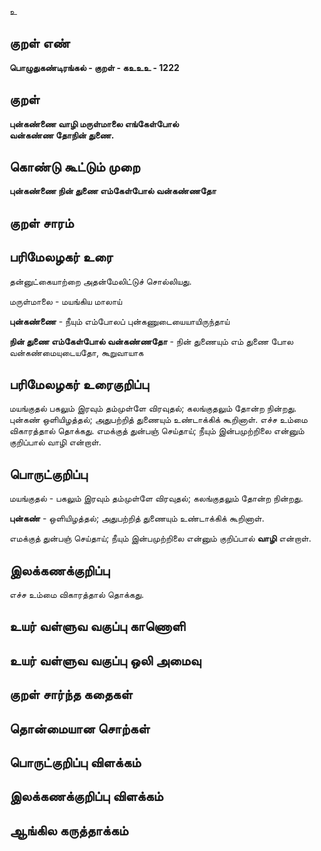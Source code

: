உ

## குறள் எண் 

**பொழுதுகண்டிரங்கல் - குறள் - கஉஉஉ - 1222**

## குறள் 

**புன்கண்ணை வாழி மருள்மாலை எங்கேள்போல்  
வன்கண்ண தோநின் துணை.**

## கொண்டு கூட்டும் முறை

**புன்கண்ணை நின் துணை எம்கேள்போல் வன்கண்ணதோ** 

## குறள் சாரம் 


## பரிமேலழகர் உரை

தன்னுட்கையாற்றை அதன்மேலிட்டுச் சொல்லியது. 

மருள்மாலை - மயங்கிய மாலாய் 

**புன்கண்ணை** - நீயும் எம்போலப் புன்கணுடையையாயிருந்தாய் 

**நின் துணை எம்கேள்போல் வன்கண்ணதோ** - நின் துணையும் எம் துணை போல வன்கண்மையுடையதோ, கூறுவாயாக

## பரிமேலழகர் உரைகுறிப்பு   

மயங்குதல் பகலும் இரவும் தம்முள்ளே விரவுதல்; கலங்குதலும் தோன்ற நின்றது. புன்கண் ஒளியிழத்தல்; அதுபற்றித் துணையும் உண்டாக்கிக் கூறினாள். எச்ச உம்மை விகாரத்தால் தொக்கது. எமக்குத் துன்பஞ் செய்தாய்; நீயும் இன்பமுற்றிலை என்னும் குறிப்பால் வாழி என்றாள்.

## பொருட்குறிப்பு 

மயங்குதல் - பகலும் இரவும் தம்முள்ளே விரவுதல்; கலங்குதலும் தோன்ற நின்றது. 

**புன்கண்** - ஒளியிழத்தல்; அதுபற்றித் துணையும் உண்டாக்கிக் கூறினாள்.

எமக்குத் துன்பஞ் செய்தாய்; நீயும் இன்பமுற்றிலை என்னும் குறிப்பால் **வாழி** என்றாள்.

## இலக்கணக்குறிப்பு  

எச்ச உம்மை விகாரத்தால் தொக்கது.

## உயர் வள்ளுவ வகுப்பு காணொளி


## உயர் வள்ளுவ வகுப்பு ஒலி அமைவு 

 
## குறள் சார்ந்த கதைகள் 


## தொன்மையான சொற்கள்


## பொருட்குறிப்பு விளக்கம்


## இலக்கணக்குறிப்பு விளக்கம்


## ஆங்கில கருத்தாக்கம் 


